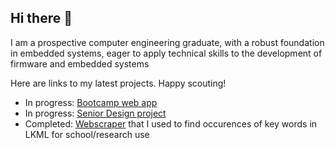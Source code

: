 ## Hi there 👋
I am a prospective computer engineering graduate, with a robust foundation in embedded systems, eager to apply technical skills to the development of firmware and embedded systems

Here are links to my latest projects. Happy scouting!
- In progress: [Bootcamp web app](https://github.com/DailyCommuter/DailyCommuter)
- In progress: [Senior Design project](https://github.com/boruchk/Tangelo-Magic-Hand)
- Completed: [Webscraper](https://github.com/boruchk/WebScraper) that I used to find occurences of key words in LKML for school/research use
